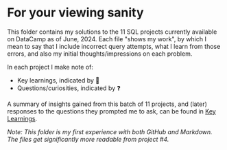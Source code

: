 # For your viewing sanity

This folder contains my solutions to the 11 SQL projects currently available on DataCamp as of June, 2024. Each file "shows my work", by which I mean to say that I include incorrect query attempts, what I learn from those errors, and also my initial thoughts/impressions on each problem. 

In each project I make note of:
* Key learnings, indicated by 🧠
* Questions/curiosities, indicated by ❓

A summary of insights gained from this batch of 11 projects, and (later) responses to the questions they prompted me to ask, can be found in [Key Learnings](https://github.com/SuikaCider/coding_practice/blob/main/DataCamp/SQL/0.%20DataCamp%20key%20learnings.md).

_Note: This folder is my first experience with both GitHub and Markdown. The files get significantly more readable from project #4._
